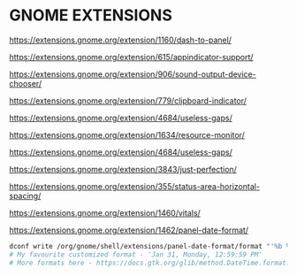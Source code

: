 # GNOME EXTENSIONS

https://extensions.gnome.org/extension/1160/dash-to-panel/

https://extensions.gnome.org/extension/615/appindicator-support/

https://extensions.gnome.org/extension/906/sound-output-device-chooser/

https://extensions.gnome.org/extension/779/clipboard-indicator/

https://extensions.gnome.org/extension/4684/useless-gaps/

https://extensions.gnome.org/extension/1634/resource-monitor/

https://extensions.gnome.org/extension/4684/useless-gaps/

https://extensions.gnome.org/extension/3843/just-perfection/

https://extensions.gnome.org/extension/355/status-area-horizontal-spacing/

https://extensions.gnome.org/extension/1460/vitals/

https://extensions.gnome.org/extension/1462/panel-date-format/
```sh
dconf write /org/gnome/shell/extensions/panel-date-format/format "'%b %d,   %A,   %X'"
# My favourite customized format - 'Jan 31, Monday, 12:59:59 PM'
# More formats here - https://docs.gtk.org/glib/method.DateTime.format.html
```
